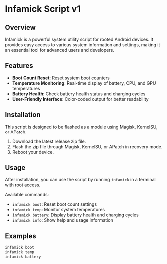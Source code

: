 # Infamick Script v1

## Overview
Infamick is a powerful system utility script for rooted Android devices. It provides easy access to various system information and settings, making it an essential tool for advanced users and developers.

## Features
- **Boot Count Reset**: Reset system boot counters
- **Temperature Monitoring**: Real-time display of battery, CPU, and GPU temperatures
- **Battery Health**: Check battery health status and charging cycles
- **User-Friendly Interface**: Color-coded output for better readability

## Installation
This script is designed to be flashed as a module using Magisk, KernelSU, or APatch. 

1. Download the latest release zip file.
2. Flash the zip file through Magisk, KernelSU, or APatch in recovery mode.
3. Reboot your device.

## Usage
After installation, you can use the script by running `infamick` in a terminal with root access.

Available commands:
- `infamick boot`: Reset boot count settings
- `infamick temp`: Monitor system temperatures
- `infamick battery`: Display battery health and charging cycles
- `infamick info`: Show help and usage information

## Examples
```bash
infamick boot
infamick temp
infamick battery
